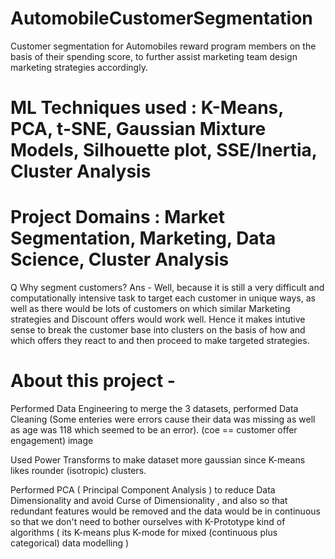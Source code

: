 # AutomobileCustomerSegmentation

Customer segmentation for Automobiles reward program members on the basis of their spending score, to further assist marketing team design marketing strategies accordingly.

# ML Techniques used : K-Means, PCA, t-SNE, Gaussian Mixture Models, Silhouette plot, SSE/Inertia, Cluster Analysis
# Project Domains : Market Segmentation, Marketing, Data Science, Cluster Analysis

Q Why segment customers? 
Ans - Well, because it is still a very difficult and computationally intensive task to target each customer in unique ways, as well as there would be lots of customers on which similar Marketing strategies and Discount offers would work well. Hence it makes intutive sense to break the customer base into clusters on the basis of how and which offers they react to and then proceed to make targeted strategies.

# About this project -
Performed Data Engineering to merge the 3 datasets, performed Data Cleaning (Some enteries were errors cause their data was missing as well as age was 118 which seemed to be an error). (coe == customer offer engagement) image

Used Power Transforms to make dataset more gaussian since K-means likes rounder (isotropic) clusters.

Performed PCA ( Principal Component Analysis ) to reduce Data Dimensionality and avoid Curse of Dimensionality , and also so that redundant features would be removed and the data would be in continuous so that we don't need to bother ourselves with K-Prototype kind of algorithms ( its K-means plus K-mode for mixed (continuous plus categorical) data modelling )
